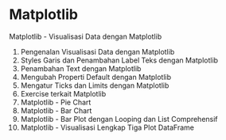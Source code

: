 # Matplotlib
Matplotlib - Visualisasi Data dengan Matplotlib

1. Pengenalan Visualisasi Data dengan Matplotlib
2. Styles Garis dan Penambahan Label Teks dengan Matplotlib
3. Penambahan Text dengan Matplotlib
4. Mengubah Properti Default dengan Matplotlib
5. Mengatur Ticks dan Limits dengan Matplotlib
6. Exercise terkait Matplotlib
7. Matplotlib - Pie Chart
8. Matplotlib - Bar Chart
9. Matplotlib - Bar Plot dengan Looping dan List Comprehensif
10. Matplotlib - Visualisasi Lengkap Tiga Plot DataFrame
